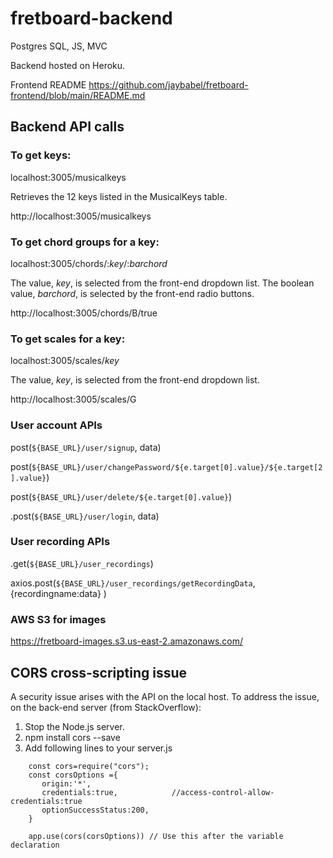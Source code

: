 # fretboard-backend
Postgres SQL, JS, MVC

Backend hosted on Heroku.

Frontend README https://github.com/jaybabel/fretboard-frontend/blob/main/README.md

## Backend API calls
### To get keys:

localhost:3005/musicalkeys

Retrieves the 12 keys listed in the MusicalKeys table.

http://localhost:3005/musicalkeys

### To get chord groups for a key:

localhost:3005/chords/:*key*/:*barchord*

The value, *key*, is selected from the front-end dropdown list.  The boolean value, *barchord*, is selected by the front-end radio buttons.

http://localhost:3005/chords/B/true

### To get scales for a key:

localhost:3005/scales/*key*

The value, *key*, is selected from the front-end dropdown list.

http://localhost:3005/scales/G

### User account APIs

post(`${BASE_URL}/user/signup`, data)

post(`${BASE_URL}/user/changePassword/${e.target[0].value}/${e.target[2].value}`)

post(`${BASE_URL}/user/delete/${e.target[0].value}`)

.post(`${BASE_URL}/user/login`, data)

### User recording APIs

.get(`${BASE_URL}/user_recordings`)

axios.post(`${BASE_URL}/user_recordings/getRecordingData`, {recordingname:data} )


### AWS S3 for images

https://fretboard-images.s3.us-east-2.amazonaws.com/

## CORS cross-scripting issue

A security issue arises with the API on the local host.  To address the issue, on the back-end server (from StackOverflow):

1. Stop the Node.js server.
2. npm install cors --save
3. Add following lines to your server.js

```
    const cors=require("cors");
    const corsOptions ={
       origin:'*', 
       credentials:true,            //access-control-allow-credentials:true
       optionSuccessStatus:200,
    }

    app.use(cors(corsOptions)) // Use this after the variable declaration
```


